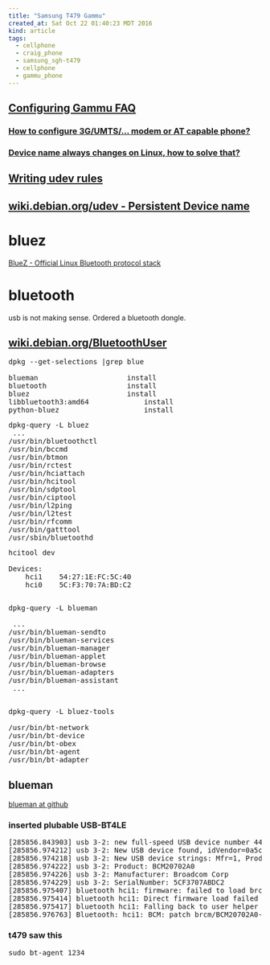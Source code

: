 ```yaml
---
title: "Samsung T479 Gammu"
created_at: Sat Oct 22 01:40:23 MDT 2016
kind: article
tags:
  - cellphone
  - craig_phone
  - samsung_sgh-t479
  - cellphone
  - gammu_phone
---
```


## <a href="https://wammu.eu/docs/manual/faq/config.html#faq-config" target="_blank">Configuring Gammu FAQ</a>

### <a href="https://wammu.eu/docs/manual/faq/config.html#how-to-configure-3g-umts-modem-or-at-capable-phone" target="_blank">How to configure 3G/UMTS/... modem or AT capable phone?</a>

### <a href="https://wammu.eu/docs/manual/faq/general.html#faq-devname" target="_blank">Device name always changes on Linux, how to solve that?</a>

## <a href="http://reactivated.net/writing_udev_rules.html" target="_blank">Writing udev rules</a>

## <a href="https://wiki.debian.org/udev#persistent-name" target="_blank">wiki.debian.org/udev - Persistent Device name</a>

# bluez

<a href="http://www.bluez.org/" target="_blank">BlueZ - Official Linux Bluetooth protocol stack</a>

# bluetooth

usb is not making sense. Ordered a bluetooth dongle.

## <a href="https://wiki.debian.org/BluetoothUser" target="_blank">wiki.debian.org/BluetoothUser</a>

<pre>
dpkg --get-selections |grep blue

blueman						install
bluetooth					install
bluez						install
libbluetooth3:amd64				install
python-bluez					install
</pre>

<pre>
dpkg-query -L bluez
 ...
/usr/bin/bluetoothctl
/usr/bin/bccmd
/usr/bin/btmon
/usr/bin/rctest
/usr/bin/hciattach
/usr/bin/hcitool
/usr/bin/sdptool
/usr/bin/ciptool
/usr/bin/l2ping
/usr/bin/l2test
/usr/bin/rfcomm
/usr/bin/gatttool
/usr/sbin/bluetoothd
</pre>


<pre>
hcitool dev

Devices:
	hci1	54:27:1E:FC:5C:40
	hci0	5C:F3:70:7A:BD:C2

</pre>

<pre>
dpkg-query -L blueman

 ...
/usr/bin/blueman-sendto
/usr/bin/blueman-services
/usr/bin/blueman-manager
/usr/bin/blueman-applet
/usr/bin/blueman-browse
/usr/bin/blueman-adapters
/usr/bin/blueman-assistant
 ...

</pre>

<pre>
dpkg-query -L bluez-tools

/usr/bin/bt-network
/usr/bin/bt-device
/usr/bin/bt-obex
/usr/bin/bt-agent
/usr/bin/bt-adapter
</pre>

## blueman

<a href="https://github.com/blueman-project/blueman" target="_blank">blueman at github</a>

### inserted plubable USB-BT4LE

<pre>
[285856.843903] usb 3-2: new full-speed USB device number 44 using xhci_hcd
[285856.974212] usb 3-2: New USB device found, idVendor=0a5c, idProduct=21e8
[285856.974218] usb 3-2: New USB device strings: Mfr=1, Product=2, SerialNumber=3
[285856.974222] usb 3-2: Product: BCM20702A0
[285856.974226] usb 3-2: Manufacturer: Broadcom Corp
[285856.974229] usb 3-2: SerialNumber: 5CF3707ABDC2
[285856.975407] bluetooth hci1: firmware: failed to load brcm/BCM20702A0-0a5c-21e8.hcd (-2)
[285856.975414] bluetooth hci1: Direct firmware load failed with error -2
[285856.975417] bluetooth hci1: Falling back to user helper
[285856.976763] Bluetooth: hci1: BCM: patch brcm/BCM20702A0-0a5c-21e8.hcd not found
</pre>

### t479 saw this

<pre>
sudo bt-agent 1234
</pre>

<!--
html boilerplate
<a href="" target="_blank"></a>
<a name=""></a>
<img src="" width="400px">
<ul>
  <li></li>
</ul>
<pre>
</pre>
<pre><code>
</code></pre>
<math xmlns='http://www.w3.org/1998/Math/MathML' display='block'>
</math>
-->
